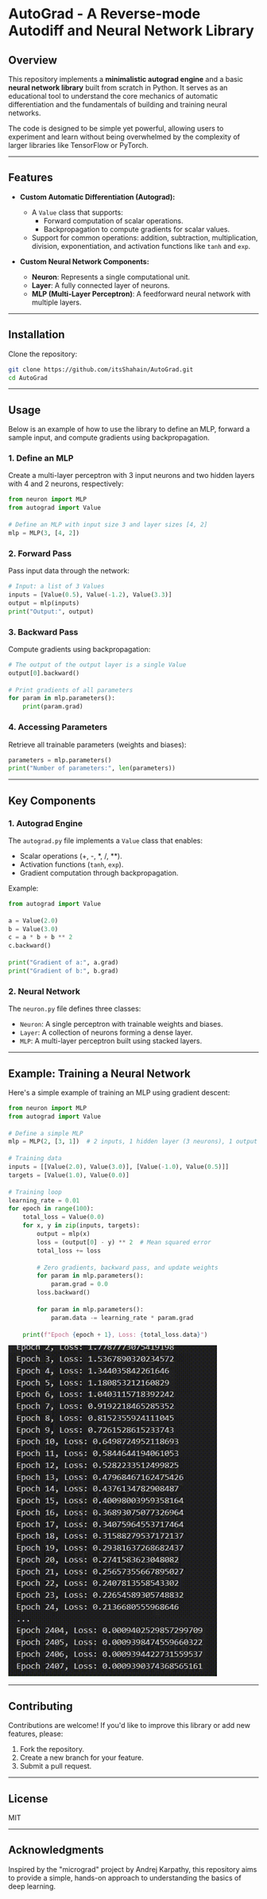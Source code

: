 # **AutoGrad - A Reverse-mode Autodiff and Neural Network Library**

## Overview
This repository implements a **minimalistic autograd engine** and a basic **neural network library** built from scratch in Python. It serves as an educational tool to understand the core mechanics of automatic differentiation and the fundamentals of building and training neural networks.

The code is designed to be simple yet powerful, allowing users to experiment and learn without being overwhelmed by the complexity of larger libraries like TensorFlow or PyTorch.

---

## **Features**
- **Custom Automatic Differentiation (Autograd):**
  - A `Value` class that supports:
    - Forward computation of scalar operations.
    - Backpropagation to compute gradients for scalar values.
  - Support for common operations: addition, subtraction, multiplication, division, exponentiation, and activation functions like `tanh` and `exp`.

- **Custom Neural Network Components:**
  - **Neuron**: Represents a single computational unit.
  - **Layer**: A fully connected layer of neurons.
  - **MLP (Multi-Layer Perceptron)**: A feedforward neural network with multiple layers.

---

## **Installation**
Clone the repository:
```bash
git clone https://github.com/itsShahain/AutoGrad.git
cd AutoGrad
```

---

## **Usage**
Below is an example of how to use the library to define an MLP, forward a sample input, and compute gradients using backpropagation.

### 1. **Define an MLP**
Create a multi-layer perceptron with 3 input neurons and two hidden layers with 4 and 2 neurons, respectively:
```python
from neuron import MLP
from autograd import Value

# Define an MLP with input size 3 and layer sizes [4, 2]
mlp = MLP(3, [4, 2])
```

### 2. **Forward Pass**
Pass input data through the network:
```python
# Input: a list of 3 Values
inputs = [Value(0.5), Value(-1.2), Value(3.3)]
output = mlp(inputs)
print("Output:", output)
```

### 3. **Backward Pass**
Compute gradients using backpropagation:
```python
# The output of the output layer is a single Value
output[0].backward()

# Print gradients of all parameters
for param in mlp.parameters():
    print(param.grad)
```

### 4. **Accessing Parameters**
Retrieve all trainable parameters (weights and biases):
```python
parameters = mlp.parameters()
print("Number of parameters:", len(parameters))
```

---

## **Key Components**

### **1. Autograd Engine**
The `autograd.py` file implements a `Value` class that enables:
- Scalar operations (+, -, *, /, **).
- Activation functions (`tanh`, `exp`).
- Gradient computation through backpropagation.

Example:
```python
from autograd import Value

a = Value(2.0)
b = Value(3.0)
c = a * b + b ** 2
c.backward()

print("Gradient of a:", a.grad)
print("Gradient of b:", b.grad)
```

### **2. Neural Network**
The `neuron.py` file defines three classes:
- `Neuron`: A single perceptron with trainable weights and biases.
- `Layer`: A collection of neurons forming a dense layer.
- `MLP`: A multi-layer perceptron built using stacked layers.

---

## **Example: Training a Neural Network**
Here's a simple example of training an MLP using gradient descent:
```python
from neuron import MLP
from autograd import Value

# Define a simple MLP
mlp = MLP(2, [3, 1])  # 2 inputs, 1 hidden layer (3 neurons), 1 output

# Training data
inputs = [[Value(2.0), Value(3.0)], [Value(-1.0), Value(0.5)]]
targets = [Value(1.0), Value(0.0)]

# Training loop
learning_rate = 0.01
for epoch in range(100):
    total_loss = Value(0.0)
    for x, y in zip(inputs, targets):
        output = mlp(x)
        loss = (output[0] - y) ** 2  # Mean squared error
        total_loss += loss

        # Zero gradients, backward pass, and update weights
        for param in mlp.parameters():
            param.grad = 0.0
        loss.backward()

        for param in mlp.parameters():
            param.data -= learning_rate * param.grad

    print(f"Epoch {epoch + 1}, Loss: {total_loss.data}")
```
![](https://github.com/itsShahain/AutoGrad/blob/main/training.gif)

---

## **Contributing**
Contributions are welcome! If you'd like to improve this library or add new features, please:
1. Fork the repository.
2. Create a new branch for your feature.
3. Submit a pull request.

---

## **License**
MIT

---

## **Acknowledgments**
Inspired by the "micrograd" project by Andrej Karpathy, this repository aims to provide a simple, hands-on approach to understanding the basics of deep learning.
